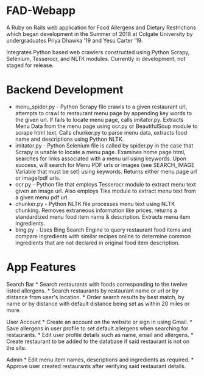 # FAD-Webapp
A Ruby on Rails web application for Food Allergens and Dietary Restrictions which began development in the Summer of 2018 at Colgate University by undergraduates Priya Dhawka '19 and Yesu Carter '19.

Integrates Python based web crawlers constructed using Python Scrapy, Selenium, Tesserocr, and NLTK modules. Currently in development, not staged for release.

# Backend Development
 * menu_spider.py - Python Scrapy file crawls to a given restaurant url, attempts to crawl to restaurant menu page by appending key words to the given url. If fails to locate menu page, calls imitator.py. Extracts Menu Data from the menu page using ocr.py or BeautifulSoup module to scrape html text. Calls chunker.py to parse menu data, extracts food name and descriptions using Python NLTK.
 * imitator.py - Python Selenium file is called by spider.py in the case that Scrapy is unable to locate a menu page. Examines home page html, searches for links associated with a menu url using keywords. Upon success, will search for Menu PDF urls or images (see SEARCH_IMAGE Variable that must be set) using keywords. Returns either menu page url or image/pdf urls.
 * ocr.py - Python file that employs Tesserocr module to extract menu text given an image url. Also employs Tika module to extract menu text from a given menu pdf url.
 * chunker.py - Python NLTK file processes menu text using NLTK chunking. Removes extraneous information like prices, returns a standardized menu food item name & description. Extracts menu item ingredients.
 * bing.py - Uses Bing Search Engine to query restaurant food items and compare ingredients with similar recipes online to determine common ingredients that are not declared in original food item description.
# App Features
  Search Bar
    * Search restaurants with foods corresponding to the twelve listed allergens.
    *  Search restaurants by restaurant name or url or by distance from user's location.
    *  Order search results by best match, by name or by distance with default distance being set as within 20 miles or more.
    
  User Account
    * Create an account on the website or sign in using Gmail.
    * Save allergens in user profile to set default allergens when searching for restaurants.
    * Edit user profile details such as name, email and allergens.
    * Create restaurant to be added to the database if said restaurant is not on the site.
    
   Admin
    * Edit menu item names, descriptions and ingredients as required.
    * Approve user created restaurants after verifying said restaurant details.
 
   
